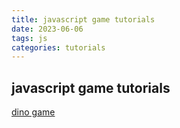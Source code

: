 ```yaml
---
title: javascript game tutorials
date: 2023-06-06
tags: js
categories: tutorials
---
```

## javascript game tutorials
[dino game](https://youtu.be/bG2BmmYr9NQ)